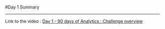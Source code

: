#Day 1 Summary

---

Link to the video : [Day 1 - 90 days of Analytics : Challenge overview](https://www.youtube.com/watch?v=IwhRkSfxMPM)